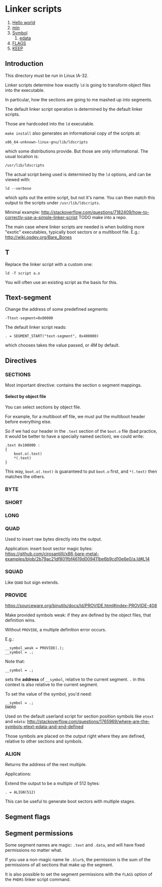 # Linker scripts

1.  [Hello world](hello_world.ld)
1.  [min](min.ld)
1.  [Symbol](symbol.ld)
    1. [edata](edata.ld)
1.  [FLAGS](flags.ld)
1.  [KEEP](keep.ld)

## Introduction

This directory must be run in Linux IA-32.

Linker scripts determine how exactly `ld` is going to transform object files into the executable.

In particular, how the sections are going to me mashed up into segments.

The default linker script operation is determined by the default linker scripts.

Those are hardcoded into the `ld` executable.

`make install` also generates an informational copy of the scripts at:

    x86_64-unknown-linux-gnu/lib/ldscripts

which some distributions provide. But those are only informational. The usual location is:

    /usr/lib/ldscripts

The actual script being used is determined by the `ld` options, and can be viewed with:

    ld --verbose

which spits out the entire script, but not it's name. You can then match this output to the scripts under `/usr/lib/ldscripts`.

Minimal example: <http://stackoverflow.com/questions/7182409/how-to-correctly-use-a-simple-linker-script> TODO make into a repo.

The main case where linker scripts are needed is when building more "exotic" executables, typically boot sectors or a multiboot file. E.g.: <http://wiki.osdev.org/Bare_Bones>

## T

Replace the linker script with a custom one:

    ld -T script a.o

You will often use an existing script as the basis for this.

## Ttext-segment

Change the address of some predefined segments:

    -Ttext-segment=0x80000

The default linker script reads:

    . = SEGMENT_START("text-segment", 0x400000)

which chooses takes the value passed, or 4M by default.

## Directives

### SECTIONS

Most important directive: contains the section o segment mappings.

#### Select by object file

You can select sections by object file.

For example, for a multiboot elf file, we must put the multiboot header before everything else.

So if we had our header in the `.text` section of the `boot.o` file (bad practice, it would be better to have a specially named section), we could write:

    .text 0x100000 :
    {
        boot.o(.text)
        *(.text)
    }

This way, `boot.o(.text)` is guaranteed to put `boot.o` first, and `*(.text)` then matches the others.

### BYTE

### SHORT

### LONG

### QUAD

Used to insert raw bytes directly into the output.

Application: insert boot sector magic bytes: https://github.com/cirosantilli/x86-bare-metal-examples/blob/2b79ac21df801fbf4619d009411be6b9cd10e6e0/a.ld#L14

### SQUAD

Like `QUAD` but sign extends.

### PROVIDE

<https://sourceware.org/binutils/docs/ld/PROVIDE.html#index-PROVIDE-408>

Make provided symbols weak: if they are defined by the object files, that definition wins.

Without `PROVIDE`, a multiple definition error occurs.

E.g.:

    __symbol_weak = PROVIDE(.);
    __symbol = .;

Note that:

    __symbol = .;

sets the **address** of `__symbol`, relative to the current segment. `.` in this context is also relative to the current segment.

To set the value of the symbol, you'd need:

    __symbol = .;
    DWORD

Used on the default userland script for section position symbols like `etext` and `edata`: <http://stackoverflow.com/questions/1765969/where-are-the-symbols-etext-edata-and-end-defined>

Those symbols are placed on the output right where they are defined, relative to other sections and symbols.

### ALIGN

Returns the address of the next multiple.

Applications:

Extend the output to be a multiple of 512 bytes:

    . = ALIGN(512)

This can be useful to generate boot sectors with multiple stages.

## Segment flags

## Segment permissions

Some segment names are magic: `.text` and `.data`, and will have fixed permissions no matter what.

If you use a non-magic name lie `.blurb`, the permission is the sum of the permissions of all sections that make up the segment.

It is also possible to set the segment permissions with the `FLAGS` option of the `PHDRS` linker script command.
